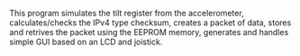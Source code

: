 This program simulates  the tilt register from the accelerometer, calculates/checks the IPv4 type checksum,
creates a packet of data, stores and retrives the packet using the EEPROM memory, generates and handles
simple GUI based on an LCD and joistick.